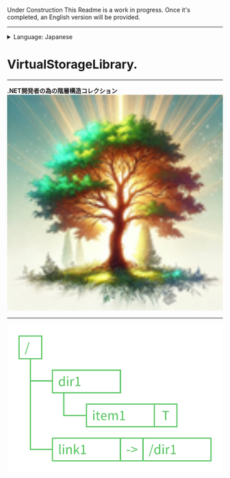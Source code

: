 ﻿---
_layout: landing
---

Under Construction
This Readme is a work in progress. Once it's completed, an English version will be provided.

---

<details>
  <summary>Language: Japanese</summary>
  <ul>
    <li><a href="index.md">English</a></li>
    <li><a href="index.ja.md">Japanese</a></li>
  </ul>
</details>

# **VirtualStorageLibrary**.

---

**.NET開発者の為の階層構造コレクション**  
![tree_256x256.svg](images/tree_256x256.svg)

---

![index_tree1.png](images/index_tree1.svg)
